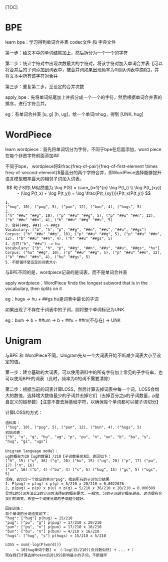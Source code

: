 [TOC]

# BPE

learn bpe：学习得到单词合并表 codec文件 和 字典文件

第一步：给文本中的单词结尾加上</w>，然后拆分为一个一个的字符

第二步：统计字符对中出现次数最大的字符对，将该字符对加入单词合并表【可以将合并后的子词添加到词表中，被合并词如果出现频率为0则从词表中摘除】，并将文本中所有该字符对合并

第三步：重复第二步，至设定的合并次数



apply_bpe：先将单词结尾加上</w>并拆分成一个一个的字符，然后根据单词合并表的排序，进行字符合并。

eg：有单词合并表 [u, g] [h, ug]，给一个单词mhug，得到 [UNK, hug]

# WordPiece

learn wordpiece：首先将单词切分为字符，不同于bpe在后面添加</w>，word piece在每个非首字符前面添加##

不同于bpe， wordpiece将$\frac{freq-of-pair}{freq-of-first-element \times freq-of-second-element}$最高分的两个字符合并，即WordPiece选择能够提升语言模型概率最大的相邻子词加入词表。
$$
句子S的LM似然值为 \log P(S) = \sum_{i=1}^{n} \log P(t_i) \\
\log P(t_{xy}) - (\log P(t_x) + \log P(t_y)) = \log \frac{P(t_{xy})}{P(t_x)P(t_y)}
$$

```
1. 
("hug", 10), ("pug", 5), ("pun", 12), ("bun", 4), ("hugs", 5)
2. 
("h" "##u" "##g", 10), ("p" "##u" "##g", 5), ("p" "##u" "##n", 12), ("b" "##u" "##n", 4), ("h" "##u" "##g" "##s", 5)
3. 合并(##g, ##s) -> ##gs
Vocabulary: ["b", "h", "p", "##g", "##n", "##s", "##u", "##gs"]
Corpus: ("h" "##u" "##g", 10), ("p" "##u" "##g", 5), ("p" "##u" "##n", 12), ("b" "##u" "##n", 4), ("h" "##u" "##gs", 5)
4. 合并("h", "##u") -> hu
Vocabulary: ["b", "h", "p", "##g", "##n", "##s", "##u", "##gs", "hu"]
Corpus: ("hu" "##g", 10), ("p" "##u" "##g", 5), ("p" "##u" "##n", 12), ("b" "##u" "##n", 4), ("hu" "##gs", 5)
5. 不断循环至设定的词表大小
```

与BPE不同的是，wordpiece记录的是词表，而不是单词合并表



apply wordpiece：WordPiece finds the longest subword that is in the vocabulary, then splits on it

eg：hugs -> hu + ##gs	hu是词表中最长的子词



如果出现了不存在于词表中的子词，则将整个单词标记为UNK

eg：bum -> b + ##um -> b + ##u + ##m(不存在) -> UNK

# Unigram

与BPE 和 WordPiece不同，Unigram先从一个大词表开始不断减少词表大小至设定的值。

第一步：建立基础的大词表，可以使用语料中的所有字符加上常见的子字符串，也可以使用BPE的词表（此时，频率为0的词不需要清除）

第二步：根据当前的词表计算LOSS，然后计算去掉词表中每一个词，LOSS会增大的数值，选择增大数值最少的子词并去掉它们（去掉百分之p的子词数量，p是自定义的超参数）【注意不要去掉基础字符，以确保每个单词都可以被子词切分】



计算LOSS的方式：

```
语料库：
("hug", 10), ("pug", 5), ("pun", 12), ("bun", 4), ("hugs", 5)
初始词表：
["h", "u", "g", "hu", "ug", "p", "pu", "n", "un", "b", "bu", "s", "hug", "gs", "ugs"]

Unigram language model：
ug的概率为20【ug的数量】/210【子词数量总和】，原因如下：
("h", 15) ("u", 36) ("g", 20) ("hu", 15) ("ug", 20) ("p", 17) ("pu", 17) ("n", 16)
("un", 16) ("b", 4) ("bu", 4) ("s", 5) ("hug", 15) ("gs", 5) ("ugs", 5)
现在，去切分一个给定的单词"pug"，找到所有的子词切分结果
1. P(pug) = p(ug) x p(g) = 5/210 x 20/210 = 0.0022676
2, p(pug) = p(p) x p(u) x p(g) = 5/210 x 36/210 x 20/210 = 0.000389
显然1的分词方法比2的分词方法得到的概率更大，一般地，分的子词越少概率越高，这也很符合我们的直觉，希望一个词被分成的子词越少越好。

回到训练：
每个单词的分词结果如下：
“hug": ["hug"] p(hug) = 15/210
"pug": ["pu", "g"] p(pug) = 17/210 x 20/210
"pun": ["pu", "n"] p(pun) = 17/210 x 16/210
"bun": ["bu", "n"] p(bun) = 4/210 x 16/210
"hugs": ["hug", "s"] p(hugs) = 15/210 x 5/210

LOSS = sum{-log(P(word))}
     = 10[hug单词个数] x （-log(15/210)[负对数似然] + ... + ）
现在我们计算去掉token后对LOSS影响最小的子词，不断循环
```

